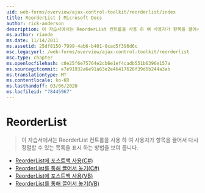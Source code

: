 ```yaml
---
uid: web-forms/overview/ajax-control-toolkit/reorderlist/index
title: ReorderList | Microsoft Docs
author: rick-anderson
description: 이 자습서에서는 ReorderList 컨트롤을 사용 하 여 사용자가 항목을 끌어서 다시 정렬할 수 있는 목록을 표시 하는 방법을 보여 줍니다.
ms.author: riande
ms.date: 11/14/2011
ms.assetid: 25df8150-7999-4ab6-b401-0cad5f396d6c
msc.legacyurl: /web-forms/overview/ajax-control-toolkit/reorderlist
msc.type: chapter
ms.openlocfilehash: c0e25f6e75764e2cb6e1ef4cadb551b6396e157a
ms.sourcegitcommit: e7e91932a6e91a63e2e46417626f39d6b244a3ab
ms.translationtype: MT
ms.contentlocale: ko-KR
ms.lasthandoff: 03/06/2020
ms.locfileid: "78445967"
---
```

# <a name="reorderlist"></a>ReorderList

> 이 자습서에서는 ReorderList 컨트롤을 사용 하 여 사용자가 항목을 끌어서 다시 정렬할 수 있는 목록을 표시 하는 방법을 보여 줍니다.

- [ReorderList에 포스트백 사용(C#)](using-postbacks-with-reorderlist-cs.md)
- [ReorderList를 통해 끌어서 놓기(C#)](drag-and-drop-via-reorderlist-cs.md)
- [ReorderList에 포스트백 사용(VB)](using-postbacks-with-reorderlist-vb.md)
- [ReorderList를 통해 끌어서 놓기(VB)](drag-and-drop-via-reorderlist-vb.md)
